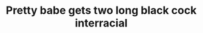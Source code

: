 ---
layout: post
title: Pretty babe gets two long black cock interracial
duration: '24:34'
view: 120
rate: 2
video: 'https://pornfun.com/embed/29782'
category: 
 - black
 - gangbang
 - threesome
 - brunette
 - busty
 - gorgeous
tags: 
 - big-black-cock
priority: 0.9
changefreq: daily
---